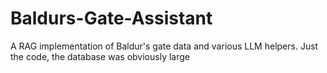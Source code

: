 # Baldurs-Gate-Assistant
A RAG implementation of Baldur's gate data and various LLM helpers. Just the code, the database was obviously large
